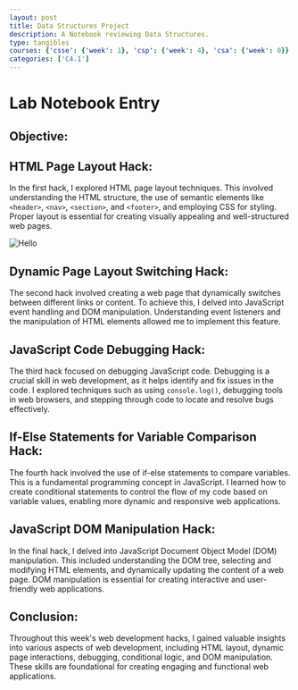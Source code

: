 ```yaml
---
layout: post
title: Data Structures Project
description: A Notebook reviewing Data Structures. 
type: tangibles
courses: {'csse': {'week': 1}, 'csp': {'week': 4}, 'csa': {'week': 0}}
categories: ['C4.1']
---
```


# Lab Notebook Entry

## Objective:

## HTML Page Layout Hack:
In the first hack, I explored HTML page layout techniques. This involved understanding the HTML structure, the use of semantic elements like `<header>`, `<nav>`, `<section>`, and `<footer>`, and employing CSS for styling. Proper layout is essential for creating visually appealing and well-structured web pages.

![Hello](../images/cpt1.png)

## Dynamic Page Layout Switching Hack:
The second hack involved creating a web page that dynamically switches between different links or content. To achieve this, I delved into JavaScript event handling and DOM manipulation. Understanding event listeners and the manipulation of HTML elements allowed me to implement this feature.

## JavaScript Code Debugging Hack:
The third hack focused on debugging JavaScript code. Debugging is a crucial skill in web development, as it helps identify and fix issues in the code. I explored techniques such as using `console.log()`, debugging tools in web browsers, and stepping through code to locate and resolve bugs effectively.

## If-Else Statements for Variable Comparison Hack:
The fourth hack involved the use of if-else statements to compare variables. This is a fundamental programming concept in JavaScript. I learned how to create conditional statements to control the flow of my code based on variable values, enabling more dynamic and responsive web applications.

## JavaScript DOM Manipulation Hack:
In the final hack, I delved into JavaScript Document Object Model (DOM) manipulation. This included understanding the DOM tree, selecting and modifying HTML elements, and dynamically updating the content of a web page. DOM manipulation is essential for creating interactive and user-friendly web applications.

## Conclusion:
Throughout this week's web development hacks, I gained valuable insights into various aspects of web development, including HTML layout, dynamic page interactions, debugging, conditional logic, and DOM manipulation. These skills are foundational for creating engaging and functional web applications.
